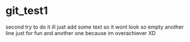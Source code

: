 # git_test1
second try to do it
ill just add some text so it wont look so empty
another line just for fun
and another one because im overachiever XD